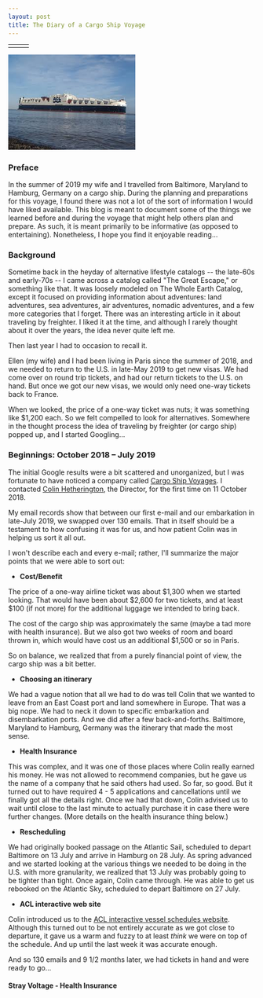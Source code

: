 ```yaml
---
layout: post
title: The Diary of a Cargo Ship Voyage
---
```


<table style="width:100%">
  <tr>
  <td></td>
  <td><a href="https://github.com/vmsmith/vmsmith.github.io/blob/master/images"><src="Atlantic_Sky.jpg"></td>
  <td></td>
  </tr>
</table>
  
![Atlantic Sky](/images/Atlantic_Sky.jpg "Atlantic Sky")


### Preface  

In the summer of 2019 my wife and I travelled from Baltimore, Maryland to Hamburg, Germany on a cargo ship.  During the planning and preparations for this voyage, I found there was not a lot of the sort of information I would have liked available.  This blog is meant to document some of the things we learned before and during the voyage that might help others plan and prepare.  As such, it is meant primarily to be informative (as opposed to entertaining).  Nonetheless, I hope you find it enjoyable reading...

### Background  

Sometime back in the heyday of alternative lifestyle catalogs -- the late-60s and early-70s -- I came across a catalog called "The Great Escape," or something like that. It was loosely modeled on The Whole Earth Catalog, except it focused on providing information about adventures: land adventures, sea adventures, air adventures, nomadic adventures, and a few more categories that I forget.  There was an interesting article in it about traveling by freighter.  I liked it at the time, and although I rarely thought about it over the years, the idea never quite left me.

Then last year I had to occasion to recall it.  

Ellen (my wife) and I had been living in Paris since the summer of 2018, and we needed to return to the U.S. in late-May 2019 to get new visas.  We had come over on round trip tickets, and had our return tickets to the U.S. on hand.  But once we got our new visas, we would only need one-way tickets back to France.

When we looked, the price of a one-way ticket was nuts; it was something like $1,200 each.  So we felt compelled to look for alternatives.  Somewhere in the thought process the idea of traveling by freighter (or cargo ship) popped up, and I started Googling...  

### Beginnings: October 2018 – July 2019

The initial Google results were a bit scattered and unorganized, but I was fortunate to have noticed a company called [Cargo Ship Voyages](https://www.cargoshipvoyages.com).  I contacted [Colin Hetherington](https://www.linkedin.com/in/colin-hetherington-6658a17/), the Director, for the first time on 11 October 2018.  

My email records show that between our first e-mail and our embarkation in late-July 2019, we swapped over 130 emails. That in itself should be a testament to how confusing it was for us, and how patient Colin was in helping us sort it all out.

I won't describe each and every e-mail; rather, I'll summarize the major points that we were able to sort out:

* **Cost/Benefit** 

The price of a one-way airline ticket was about $1,300 when we started looking.  That would have been about $2,600 for two tickets, and at least $100 (if not more) for the additional luggage we intended to bring back.

The cost of the cargo ship was approximately the same (maybe a tad more with health insurance).  But we also got two weeks of room and board thrown in, which would have cost us an additional $1,500 or so in Paris.

So on balance, we realized that from a purely financial point of view, the cargo ship was a bit better.

* **Choosing an itinerary**  

We had a vague notion that all we had to do was tell Colin that we wanted to leave from an East Coast port and land somewhere in Europe. That was a big nope. We had to neck it down to specific embarkation and disembarkation ports.  And we did after a few back-and-forths.  Baltimore, Maryland to Hamburg, Germany was the itinerary that made the most sense.

* **Health Insurance**

This was complex, and it was one of those places where Colin really earned his money. He was not allowed to recommend companies, but he gave us the name of a company that he said others had used.  So far, so good. But it turned out to have required 4 - 5 applications and cancellations until we finally got all the details right.  Once we had that down, Colin advised us to wait until close to the last minute to actually purchase it in case there were further changes. (More details on the health insurance thing below.)

* **Rescheduling**  

We had originally booked passage on the Atlantic Sail, scheduled to depart Baltimore on 13 July and arrive in Hamburg on 28 July. As spring advanced and we started looking at the various things we needed to be doing in the U.S. with more granularity, we realized that 13 July was probably going to be tighter than tight. Once again, Colin came through. He was able to get us rebooked on the Atlantic Sky, scheduled to depart Baltimore on 27 July.  

* **ACL interactive web site**

Colin introduced us to the [ACL interactive vessel schedules website](https://www.aclcargo.com/vesselSchedules.php). Although this turned out to be not entirely accurate as we got close to departure, it gave us a warm and fuzzy to at least *think* we were on top of the schedule. And up until the last week it was accurate enough.

And so 130 emails and 9 1/2 months later, we had tickets in hand and were ready to go...

#### Stray Voltage - Health Insurance



